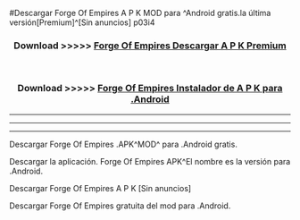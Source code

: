 #Descargar Forge Of Empires  A P K MOD para ^Android gratis.la última versión[Premium]^[Sin anuncios] p03i4



<div align="center">
<h3>Download >>>>> <a href="https://es-web.web.app/?es= ${title}">Forge Of Empires  Descargar A P K Premium</a></h3><br>

<h3>Download >>>>> <a href="https://es-web.web.app/?es= ${title}">Forge Of Empires  Instalador de A P K para .Android</a></h3>
</div>


----------------------------------------------------------

----------------------------------------------------------

----------------------------------------------------------

Descargar Forge Of Empires  .APK^MOD^ para .Android gratis.

Descargar la aplicación. Forge Of Empires  APK^El nombre es la versión para .Android.

Descargar Forge Of Empires  A P K [Sin anuncios]

Descargar Forge Of Empires  gratuita del mod para .Android.